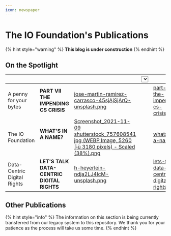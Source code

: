```yaml
---
icon: newspaper
---
```


# The IO Foundation's Publications

{% hint style="warning" %}
&#x20;**This blog is under construction**
{% endhint %}

## On the Spotlight

<table data-view="cards" data-full-width="false"><thead><tr><th></th><th></th><th data-hidden data-card-cover data-type="files"></th><th data-hidden><select></select></th><th data-hidden data-card-target data-type="content-ref"></th></tr></thead><tbody><tr><td>A penny for your bytes</td><td><strong>PART VII</strong><br><strong>THE IMPENDING CS CRISIS</strong></td><td><a href=".gitbook/assets/jose-martin-ramirez-carrasco-45sjAjSjArQ-unsplash.png">jose-martin-ramirez-carrasco-45sjAjSjArQ-unsplash.png</a></td><td></td><td><a href="a-penny-for-your-bytes/part-vii-the-impending-cs-crisis.md">part-vii-the-impending-cs-crisis.md</a></td></tr><tr><td>The IO Foundation</td><td><strong>WHAT'S IN A NAME?</strong><br><br></td><td><a href=".gitbook/assets/Screenshot_2021-11-09 shutterstock_757608541 jpg (WEBP Image, 5260 ├ù 3180 pixels) - Scaled (38%).png">Screenshot_2021-11-09 shutterstock_757608541 jpg (WEBP Image, 5260 ├ù 3180 pixels) - Scaled (38%).png</a></td><td></td><td><a href="the-io-foundation/whats-in-a-name.md">whats-in-a-name.md</a></td></tr><tr><td>Data-Centric Digital Rights</td><td><strong>LET'S TALK DATA-CENTRIC DIGITAL RIGHTS</strong><br></td><td><a href=".gitbook/assets/h-heyerlein-ndja2LJ4IcM-unsplash.png">h-heyerlein-ndja2LJ4IcM-unsplash.png</a></td><td></td><td><a href="data-centric-digital-rights/lets-talk-data-centric-digital-rights.md">lets-talk-data-centric-digital-rights.md</a></td></tr></tbody></table>

## Other Publications



{% hint style="info" %}
The information on this section is being currently transferred from our legacy system to this repository. We thank you for your patience as the process will take us some time.
{% endhint %}





